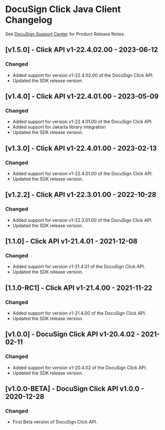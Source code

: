 # DocuSign Click Java Client Changelog
See [DocuSign Support Center](https://support.docusign.com/en/releasenotes/) for Product Release Notes.

## [v1.5.0] - Click API v1-22.4.02.00 - 2023-06-12
### Changed
- Added support for version v1-22.4.02.00 of the DocuSign Click API.
- Updated the SDK release version.

## [v1.4.0] - Click API v1-22.4.01.00 - 2023-05-09
### Changed
- Added support for version v1-22.4.01.00 of the DocuSign Click API.
- Added support for Jakarta library integration
- Updated the SDK release version.

## [v1.3.0] - Click API v1-22.4.01.00 - 2023-02-13
### Changed
- Added support for version v1-22.4.01.00 of the DocuSign Click API.
- Updated the SDK release version.

## [v1.2.2] - Click API v1-22.3.01.00 - 2022-10-28
### Changed
- Added support for version v1-22.3.01.00 of the DocuSign Click API.
- Updated the SDK release version.

## [1.1.0] - Click API v1-21.4.01 - 2021-12-08
### Changed
- Added support for version v1-21.4.01 of the DocuSign Click API.
- Updated the SDK release version.


## [1.1.0-RC1] - Click API v1-21.4.00 - 2021-11-22
### Changed
- Added support for version v1-21.4.00 of the DocuSign Click API.
- Updated the SDK release version.


## [v1.0.0] - DocuSign Click API v1-20.4.02 - 2021-02-11
### Changed
- Added support for version v1-20.4.02 of the DocuSign Click API.
- Updated the SDK release version.

## [v1.0.0-BETA] - DocuSign Click API v1.0.0 - 2020-12-28
### Changed
- First Beta version of DocuSign Click API.
